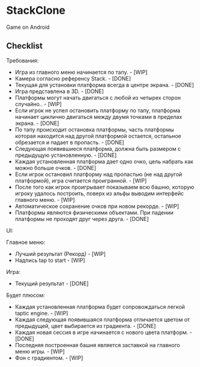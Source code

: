 # StackClone
Game on Android

## Checklist

Требования:

* Игра из главного меню начинается по тапу. - [WIP]
* Камера согласно референсу Stack. - [DONE]
* Текущая для установки платформа всегда в центре экрана. - [DONE]
* Игра представлена в 3D. - [DONE]
* Платформы могут начать двигаться с любой из четырех сторон случайно.. - [WIP]
* Если игрок не успел остановить платформу по тапу, платформа начинает циклично двигаться между двумя точками в пределах экрана. - [DONE]
* По тапу происходит остановка платформы, часть платформы которая находится над другой платформой остается, остальное обрезается и падает в пропасть. - [DONE]
* Следующая появившиеся платформа, должна быть размером с предыдущую установленную. - [DONE]
* Каждая установленная платформа дает одно очко, цель набрать как можно больше очков. - [DONE]
* Если игрок остановил платформу над пропастью (не над другой платформой), игра считается проигранной. - [WIP]
* После того как игрок проигрывает показываем всю башню, которую игроку удалось построить, поверх из альфы выводим интерфейс главного меню. - [WIP]
* Автоматическое сохранение очков при новом рекорде. - [WIP]
* Платформы являются физическими объектами. При падении платформы не проходят друг через друга. - [DONE]

UI:

Главное меню:

* Лучший результат (Рекорд) - [WIP]
* Надпись tap to start - [WIP]

Игра:

* Текущий результат - [DONE]

Будет плюсом:

* Каждая установленная платформа будет сопровождаться легкой taptic engine. - [WIP]
* Каждая следующая появившаяся платформа отличается цветом от предыдущей, цвет выбирается из градиента. - [DONE]
* Каждая новая сессия в игре начинается с нового цвета платформ. - [DONE]
* Последняя построенная башня является заставкой на главного меню игры. - [WIP]
* Фон с градиентом. - [WIP]
